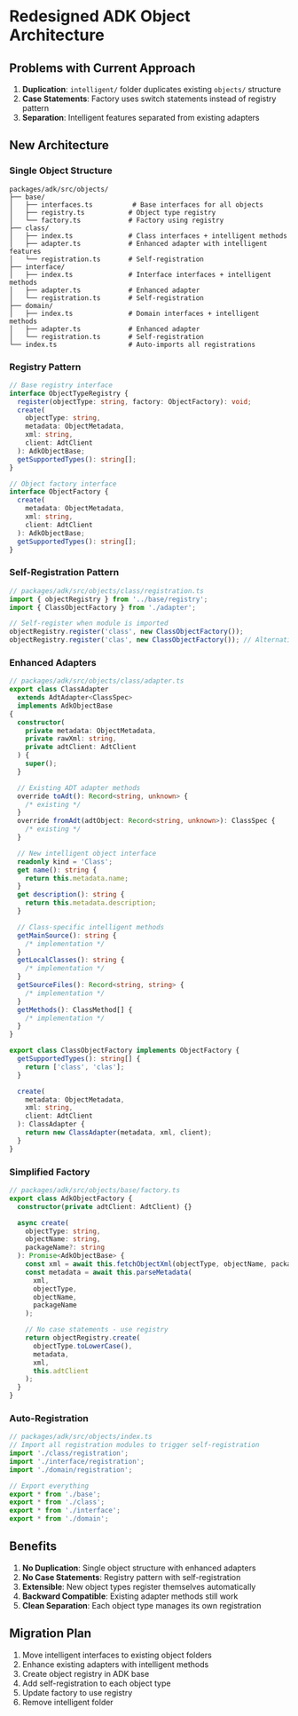 # Redesigned ADK Object Architecture

## Problems with Current Approach

1. **Duplication**: `intelligent/` folder duplicates existing `objects/` structure
2. **Case Statements**: Factory uses switch statements instead of registry pattern
3. **Separation**: Intelligent features separated from existing adapters

## New Architecture

### Single Object Structure

```
packages/adk/src/objects/
├── base/
│   ├── interfaces.ts          # Base interfaces for all objects
│   ├── registry.ts           # Object type registry
│   └── factory.ts            # Factory using registry
├── class/
│   ├── index.ts              # Class interfaces + intelligent methods
│   ├── adapter.ts            # Enhanced adapter with intelligent features
│   └── registration.ts       # Self-registration
├── interface/
│   ├── index.ts              # Interface interfaces + intelligent methods
│   ├── adapter.ts            # Enhanced adapter
│   └── registration.ts       # Self-registration
├── domain/
│   ├── index.ts              # Domain interfaces + intelligent methods
│   ├── adapter.ts            # Enhanced adapter
│   └── registration.ts       # Self-registration
└── index.ts                  # Auto-imports all registrations
```

### Registry Pattern

```typescript
// Base registry interface
interface ObjectTypeRegistry {
  register(objectType: string, factory: ObjectFactory): void;
  create(
    objectType: string,
    metadata: ObjectMetadata,
    xml: string,
    client: AdtClient
  ): AdkObjectBase;
  getSupportedTypes(): string[];
}

// Object factory interface
interface ObjectFactory {
  create(
    metadata: ObjectMetadata,
    xml: string,
    client: AdtClient
  ): AdkObjectBase;
  getSupportedTypes(): string[];
}
```

### Self-Registration Pattern

```typescript
// packages/adk/src/objects/class/registration.ts
import { objectRegistry } from '../base/registry';
import { ClassObjectFactory } from './adapter';

// Self-register when module is imported
objectRegistry.register('class', new ClassObjectFactory());
objectRegistry.register('clas', new ClassObjectFactory()); // Alternative name
```

### Enhanced Adapters

```typescript
// packages/adk/src/objects/class/adapter.ts
export class ClassAdapter
  extends AdtAdapter<ClassSpec>
  implements AdkObjectBase
{
  constructor(
    private metadata: ObjectMetadata,
    private rawXml: string,
    private adtClient: AdtClient
  ) {
    super();
  }

  // Existing ADT adapter methods
  override toAdt(): Record<string, unknown> {
    /* existing */
  }
  override fromAdt(adtObject: Record<string, unknown>): ClassSpec {
    /* existing */
  }

  // New intelligent object interface
  readonly kind = 'Class';
  get name(): string {
    return this.metadata.name;
  }
  get description(): string {
    return this.metadata.description;
  }

  // Class-specific intelligent methods
  getMainSource(): string {
    /* implementation */
  }
  getLocalClasses(): string {
    /* implementation */
  }
  getSourceFiles(): Record<string, string> {
    /* implementation */
  }
  getMethods(): ClassMethod[] {
    /* implementation */
  }
}

export class ClassObjectFactory implements ObjectFactory {
  getSupportedTypes(): string[] {
    return ['class', 'clas'];
  }

  create(
    metadata: ObjectMetadata,
    xml: string,
    client: AdtClient
  ): ClassAdapter {
    return new ClassAdapter(metadata, xml, client);
  }
}
```

### Simplified Factory

```typescript
// packages/adk/src/objects/base/factory.ts
export class AdkObjectFactory {
  constructor(private adtClient: AdtClient) {}

  async create(
    objectType: string,
    objectName: string,
    packageName?: string
  ): Promise<AdkObjectBase> {
    const xml = await this.fetchObjectXml(objectType, objectName, packageName);
    const metadata = await this.parseMetadata(
      xml,
      objectType,
      objectName,
      packageName
    );

    // No case statements - use registry
    return objectRegistry.create(
      objectType.toLowerCase(),
      metadata,
      xml,
      this.adtClient
    );
  }
}
```

### Auto-Registration

```typescript
// packages/adk/src/objects/index.ts
// Import all registration modules to trigger self-registration
import './class/registration';
import './interface/registration';
import './domain/registration';

// Export everything
export * from './base';
export * from './class';
export * from './interface';
export * from './domain';
```

## Benefits

1. **No Duplication**: Single object structure with enhanced adapters
2. **No Case Statements**: Registry pattern with self-registration
3. **Extensible**: New object types register themselves automatically
4. **Backward Compatible**: Existing adapter methods still work
5. **Clean Separation**: Each object type manages its own registration

## Migration Plan

1. Move intelligent interfaces to existing object folders
2. Enhance existing adapters with intelligent methods
3. Create object registry in ADK base
4. Add self-registration to each object type
5. Update factory to use registry
6. Remove intelligent folder
